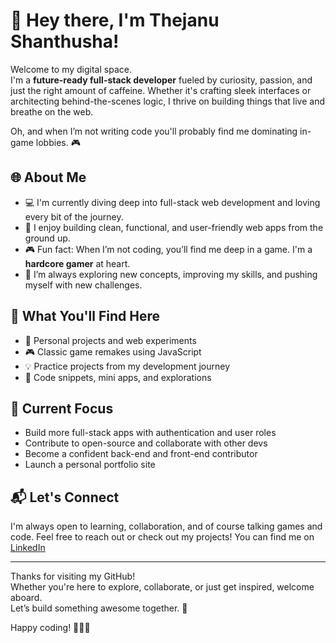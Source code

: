 # 👋 Hey there, I'm Thejanu Shanthusha!

Welcome to my digital space.  
I'm a **future-ready full-stack developer** fueled by curiosity, passion, and just the right amount of caffeine. Whether it's crafting sleek interfaces or architecting behind-the-scenes logic, I thrive on building things that live and breathe on the web.

Oh, and when I’m not writing code you'll probably find me dominating in-game lobbies. 🎮

## 🌐 About Me

- 💻 I'm currently diving deep into full-stack web development and loving every bit of the journey.
- 🎯 I enjoy building clean, functional, and user-friendly web apps from the ground up.
- 🎮 Fun fact: When I’m not coding, you’ll find me deep in a game. I'm a **hardcore gamer** at heart.
- 🚀 I’m always exploring new concepts, improving my skills, and pushing myself with new challenges.

## 🧠 What You'll Find Here

- 📁 Personal projects and web experiments  
- 🎮 Classic game remakes using JavaScript  
- 💡 Practice projects from my development journey  
- 🧪 Code snippets, mini apps, and explorations

## 🚀 Current Focus

- Build more full-stack apps with authentication and user roles  
- Contribute to open-source and collaborate with other devs  
- Become a confident back-end and front-end contributor
- Launch a personal portfolio site

## 📬 Let's Connect

I'm always open to learning, collaboration, and of course talking games and code. Feel free to reach out or check out my projects!
You can find me on [LinkedIn](linkedin.com/in/thejanu-s-3a0b2a293) <!-- Add your real link here -->


---


Thanks for visiting my GitHub!  
Whether you're here to explore, collaborate, or just get inspired, welcome aboard.  
Let’s build something awesome together. 🚀

Happy coding! 👨‍💻✨

